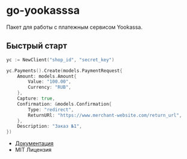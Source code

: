 # go-yookasssa

Пакет для работы с платежным сервисом Yookassa.

## Быстрый старт

```go
yc := NewClient("shop_id", "secret_key")

yc.Payments().Create(models.PaymentRequest{
	Amount: models.Amount{
		Value: "100.00",
		Currency: "RUB",
	},
	Capture: true,
	Confirmation: &models.Confirmation{
		Type: "redirect",
		ReturnURl: "https://www.merchant-website.com/return_url",
	},
	Description: "Заказ №1",
})
```

- [Документация](https://pkg.go.dev/github.com/ReanSn0w/go-yookassa@v0.1.3)
- MIT Лицензия
